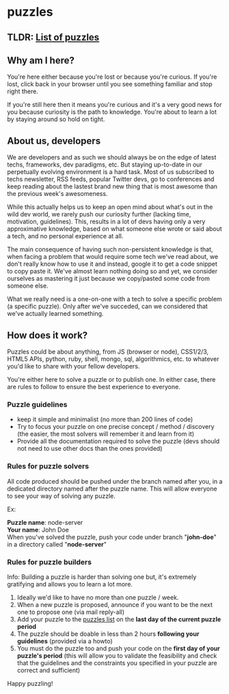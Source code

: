 puzzles
==========

## TLDR: <a target="_blank" href="http://dailymotion.github.io/puzzles/">List of puzzles</a>

## Why am I here?

You're here either because you're lost or because you're curious. If you're lost, click back in your browser until you see something familiar and stop right there.

If you're still here then it means you're curious and it's a very good news for you because curiosity is the path to knowledge. You're about to learn a lot by staying around so hold on tight.

## About us, developers

We are developers and as such we should always be on the edge of latest techs, frameworks, dev paradigms, etc.
But staying up-to-date in our perpetually evolving environment is a hard task. Most of us subscribed to techs newsletter, RSS feeds, popular Twitter devs, go to conferences and keep reading about the lastest brand new thing that is most awesome than the previous week's awesomeness.

While this actually helps us to keep an open mind about what's out in the wild dev world, we rarely push our curiosity further (lacking time, motivation, guidelines). This, results in a lot of devs having only a very approximative knowledge, based on what someone else wrote or said about a tech, and no personal experience at all.

The main consequence of having such non-persistent knowledge is that, when facing a problem that would require some tech we've read about, we don't really know how to use it and instead, google it to get a code snippet to copy paste it. We've almost learn nothing doing so and yet, we consider ourselves as mastering it just because we copy/pasted some code from someone else.

What we really need is a one-on-one with a tech to solve a specific problem (a specific puzzle). Only after we've succeded, can we considered that we've actually learned something.

## How does it work?

Puzzles could be about anything, from JS (browser or node), CSS1/2/3, HTML5 APIs, python, ruby, shell, mongo, sql, algorithmics, etc. to whatever you'd like to share with your fellow developers.

You're either here to solve a puzzle or to publish one. In either case, there are rules to follow to ensure the best experience to everyone.

### Puzzle guidelines

  * keep it simple and minimalist (no more than 200 lines of code)
  * Try to focus your puzzle on one precise concept / method / discovery (the easier, the most solvers will remember it and learn from it)
  * Provide all the documentation required to solve the puzzle (devs should not need to use other docs than the ones provided)

### Rules for puzzle solvers

All code produced should be pushed under the branch named after you, in a dedicated directory named after the puzzle name. This will allow everyone to see your way of solving any puzzle.

Ex:

  **Puzzle name**: node-server<br>
  **Your name**: John Doe<br>
  When you've solved the puzzle, push your code under branch "**john-doe**" in a directory called "**node-server**"

### Rules for puzzle builders

Info: Building a puzzle is harder than solving one but, it's extremely gratifying and allows you to learn a lot more.

1. Ideally we'd like to have no more than one puzzle / week.
2. When a new puzzle is proposed, announce if you want to be the next one to propose one (via mail reply-all)
3. Add your puzzle to the <a target="_blank" href="http://dailymotion.github.io/puzzles/">puzzles list</a>  on the **last day of the current puzzle period**
4. The puzzle should be doable in less than 2 hours **following your guidelines** (provided via a howto)
5. You must do the puzzle too and push your code on the **first day of your puzzle's period** (this will allow you to validate the feasibility and check that the guidelines and the constraints you specified in your puzzle are correct and sufficient)


Happy puzzling!
